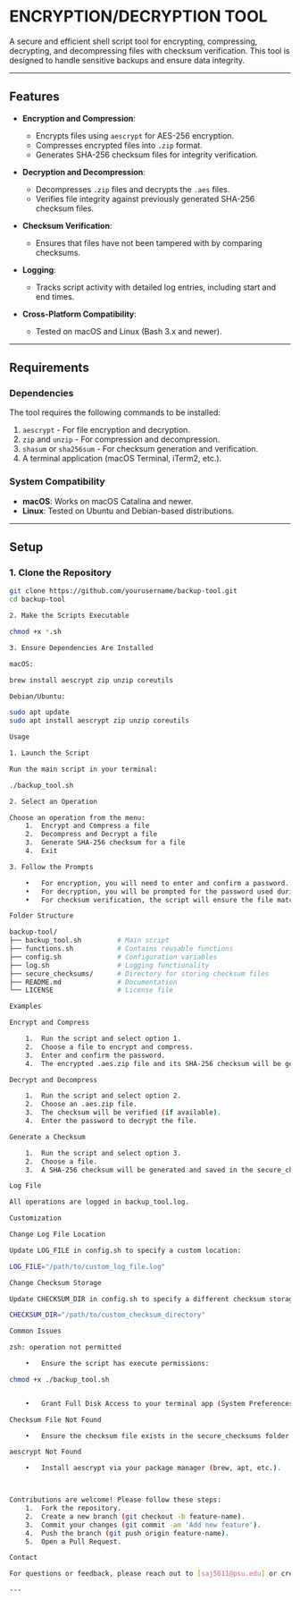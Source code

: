 # ENCRYPTION/DECRYPTION TOOL 

A secure and efficient shell script tool for encrypting, compressing, decrypting, and decompressing files with checksum verification. This tool is designed to handle sensitive backups and ensure data integrity.

---

## Features

- **Encryption and Compression**:
  - Encrypts files using `aescrypt` for AES-256 encryption.
  - Compresses encrypted files into `.zip` format.
  - Generates SHA-256 checksum files for integrity verification.

- **Decryption and Decompression**:
  - Decompresses `.zip` files and decrypts the `.aes` files.
  - Verifies file integrity against previously generated SHA-256 checksum files.

- **Checksum Verification**:
  - Ensures that files have not been tampered with by comparing checksums.

- **Logging**:
  - Tracks script activity with detailed log entries, including start and end times.

- **Cross-Platform Compatibility**:
  - Tested on macOS and Linux (Bash 3.x and newer).

---

## Requirements

### Dependencies

The tool requires the following commands to be installed:

1. `aescrypt` - For file encryption and decryption.
2. `zip` and `unzip` - For compression and decompression.
3. `shasum` or `sha256sum` - For checksum generation and verification.
4. A terminal application (macOS Terminal, iTerm2, etc.).

### System Compatibility

- **macOS**: Works on macOS Catalina and newer.
- **Linux**: Tested on Ubuntu and Debian-based distributions.

---

## Setup

### 1. Clone the Repository

```bash
git clone https://github.com/yourusername/backup-tool.git
cd backup-tool

2. Make the Scripts Executable

chmod +x *.sh

3. Ensure Dependencies Are Installed

macOS:

brew install aescrypt zip unzip coreutils

Debian/Ubuntu:

sudo apt update
sudo apt install aescrypt zip unzip coreutils

Usage

1. Launch the Script

Run the main script in your terminal:

./backup_tool.sh

2. Select an Operation

Choose an operation from the menu:
	1.	Encrypt and Compress a file
	2.	Decompress and Decrypt a file
	3.	Generate SHA-256 checksum for a file
	4.	Exit

3. Follow the Prompts

	•	For encryption, you will need to enter and confirm a password.
	•	For decryption, you will be prompted for the password used during encryption.
	•	For checksum verification, the script will ensure the file matches its checksum.

Folder Structure

backup-tool/
├── backup_tool.sh         # Main script
├── functions.sh           # Contains reusable functions
├── config.sh              # Configuration variables
├── log.sh                 # Logging functionality
├── secure_checksums/      # Directory for storing checksum files
├── README.md              # Documentation
└── LICENSE                # License file

Examples

Encrypt and Compress

	1.	Run the script and select option 1.
	2.	Choose a file to encrypt and compress.
	3.	Enter and confirm the password.
	4.	The encrypted .aes.zip file and its SHA-256 checksum will be generated.

Decrypt and Decompress

	1.	Run the script and select option 2.
	2.	Choose an .aes.zip file.
	3.	The checksum will be verified (if available).
	4.	Enter the password to decrypt the file.

Generate a Checksum

	1.	Run the script and select option 3.
	2.	Choose a file.
	3.	A SHA-256 checksum will be generated and saved in the secure_checksums folder.

Log File

All operations are logged in backup_tool.log. 

Customization

Change Log File Location

Update LOG_FILE in config.sh to specify a custom location:

LOG_FILE="/path/to/custom_log_file.log"

Change Checksum Storage

Update CHECKSUM_DIR in config.sh to specify a different checksum storage directory:

CHECKSUM_DIR="/path/to/custom_checksum_directory"

Common Issues

zsh: operation not permitted

	•	Ensure the script has execute permissions:

chmod +x ./backup_tool.sh


	•	Grant Full Disk Access to your terminal app (System Preferences → Security & Privacy → Privacy → Full Disk Access).

Checksum File Not Found

	•	Ensure the checksum file exists in the secure_checksums folder with the correct filename format.

aescrypt Not Found

	•	Install aescrypt via your package manager (brew, apt, etc.).



Contributions are welcome! Please follow these steps:
	1.	Fork the repository.
	2.	Create a new branch (git checkout -b feature-name).
	3.	Commit your changes (git commit -am 'Add new feature').
	4.	Push the branch (git push origin feature-name).
	5.	Open a Pull Request.

Contact

For questions or feedback, please reach out to [saj5611@psu.edu] or create an issue on the GitHub repository.

---


